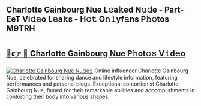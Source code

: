 ## Charlotte Gainbourg Nue L𝚎a𝚔ed N𝚞𝚍e - Part-EeT Vi𝚍𝚎o L𝚎a𝚔s - H𝚘𝚝 O𝚗𝚕yf𝚊ns P𝚑𝚘tos M9TRH

# <h2><a href="http://kf7nt7v.oniu.top/?m=Charlotte+Gainbourg+Nue">🔗👉 🔴 Charlotte Gainbourg Nue P𝚑ot𝚘𝚜 V𝚒d𝚎o</a></h2>

[![Charlotte Gainbourg Nue Nu𝚍e𝚜](https://i.imgur.com/0qMVB7G.gif)](http://kf7nt7v.oniu.top/?m=Charlotte+Gainbourg+Nue)
Online influencer Charlotte Gainbourg Nue, celebrated for sharing dance and lifestyle information, featuring performances and personal blogs. Exceptional contortionist Charlotte Gainbourg Nue, famed for their remarkable abilities and accomplishments in contorting their body into various shapes.  

